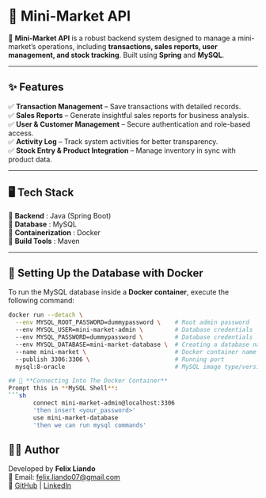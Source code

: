 # 🛒 Mini-Market API

🚀 **Mini-Market API** is a robust backend system designed to manage a mini-market’s operations, including **transactions, sales reports, user management, and stock tracking**. Built using **Spring** and **MySQL**.

---

## ✨ Features

✅ **Transaction Management** – Save transactions with detailed records.  
✅ **Sales Reports** – Generate insightful sales reports for business analysis.  
✅ **User & Customer Management** – Secure authentication and role-based access.  
✅ **Activity Log** – Track system activities for better transparency.  
✅ **Stock Entry & Product Integration** – Manage inventory in sync with product data.  

---

## 🖥️ Tech Stack

🔹 **Backend**           : Java (Spring Boot)  
🔹 **Database**          : MySQL  
🔹 **Containerization**  : Docker  
🔹 **Build Tools**       : Maven

---

## 🐳 **Setting Up the Database with Docker**

To run the MySQL database inside a **Docker container**, execute the following command:

```sh
docker run --detach \
  --env MYSQL_ROOT_PASSWORD=dummypassword \    # Root admin password
  --env MYSQL_USER=mini-market-admin \         # Database credentials
  --env MYSQL_PASSWORD=dummypassword \         # Database credentials
  --env MYSQL_DATABASE=mini-market-database \  # Creating a database named mini-market-database
  --name mini-market \                         # Docker container name
  --publish 3306:3306 \                        # Running port
  mysql:8-oracle                               # MySQL image type/version

## 🐳 **Connecting Into The Docker Container**
Prompt this in **MySQL Shell**:
```sh
       connect mini-market-admin@localhost:3306
       'then insert <your_password>'
       use mini-market-database
       'then we can run mysql commands'
```

## 👨‍💻 Author

Developed by **Felix Liando**  
📧 Email: felix.liando07@gmail.com  
🔗 [GitHub](https://github.com/philix07) | [LinkedIn](https://www.linkedin.com/in/felix-liando-324306250/)  
